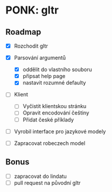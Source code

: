 # **PONK:** gltr

## Roadmap
- [x] Rozchodit gltr
- [x] Parsování argumentů
    - [x] oddělit do vlastního souboru
    - [x] připsat help page
    - [x] nastavit rozumné defaulty
- [ ] Klient
    - [ ] Vyčistit klientskou stránku
    - [ ] Opravit encodování češtiny
    - [ ] Přidat české příklady
- [ ] Vyrobil interface pro jazykové modely
- [ ] Zapracovat robeczech model


## Bonus
- [ ] zapracovat do lindatu
- [ ] pull request na původní gltr

